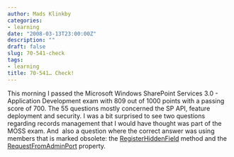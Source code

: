 ```yaml
---
author: Mads Klinkby
categories:
- learning
date: "2008-03-13T23:00:00Z"
description: ""
draft: false
slug: 70-541-check
tags:
- learning
title: 70-541… Check!
---
```



This morning I passed the Microsoft Windows SharePoint Services 3.0 - Application Development exam with 809 out of 1000 points with a passing score of 700. The 55 questions mostly concerned the SP API, feature deployment and security. I was a bit surprised to see two questions regarding records management that I would have thought was part of the MOSS exam. And  also a question where the correct answer was using members that is marked obsolete: the [ RegisterHiddenField](http://msdn2.microsoft.com/en-us/library/system.web.ui.page.registerhiddenfield(VS.80).aspx) method and the [ RequestFromAdminPort](http://msdn2.microsoft.com/en-us/library/system.web.ui.page.registerhiddenfield(VS.80).aspx) property.

